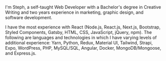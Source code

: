 I'm Steph, a self-taught Web Developer with a Bachelor's degree in Creative Writing and two years experience in marketing, graphic design, and software development.

I have the most experience with React (Node.js, React.js, Next.js, Bootstrap, Styled Components, Gatsby, HTML, CSS, JavaScript, jQuery, npm). The following are languages and technologies in which I have varying levels of additional experience: Yarn, Python, Redux, Material UI, Tailwind, Strapi, Expo, WordPress, PHP, MySQL/SQL, Angular, Docker, MongoDB/Mongoose, and Express.js.
